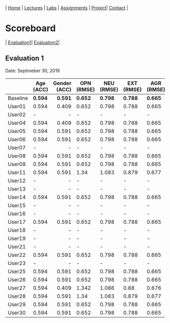 | [Home](../index.md) | [Lectures](../lectures.md) | [Labs](../labs.md) | [Assignments](../assignments.md) | [Project](../project.md)| [Contact](../contact.md) |


# Scoreboard

| [Evaluation1](evaluation1.md)| [Evaluation2](evaluation2.md)|

## Evaluation 1

Date: Septmeber 30, 2019


|       | Age (ACC) | Gender (ACC) | OPN (RMSE) | NEU (RMSE) | EXT (RMSE) | AGR (RMSE) | CON (RMSE) | Full Grade |
|-------|--------------|----------:|------------|------------|------------|------------|------------|------------|
| Baseline|**0.594**|**0.591**|**0.652**|**0.798**|**0.788**|**0.665**|**0.734**|-|
| User01 |0.594|0.409|0.652|0.798|0.788|0.665|0.734|-|
| User02 |-|-|-|-|-|-|-|
| User04 |0.594|0.409|0.652|0.798|0.788|0.665|0.734|-|
| User05 |0.594|0.591|0.652|0.798|0.788|0.665|0.734| ✅|
| User06 |0.594|0.591|0.652|0.798|0.788|0.665|0.734| ✅|
| User07 | -|-|-|-|-|-|-|
| User08 | 0.594|0.591|0.652|0.798|0.788|0.665|0.734| ✅|
| User09 | 0.594|0.591|0.652|0.798|0.788|0.665|0.734| ✅|
| User11 |0.594|0.591|1.34|1.083|0.879|0.677|0.747|-|
| User12 | -|-|-|-|-|-|-|-|
| User13 |-|-|-|-|-|-|-|-|
| User14 |0.594|0.591|0.652|0.798|0.788|0.665|0.734| ✅|
| User15 |-|-|-|-|-|-|-|-|
| User16 |-|-|-|-|-|-|-|-|
| User17 |0.594|0.591|0.652|0.798|0.788|0.665|0.734| ✅|
| User18 |-|-|-|-|-|-|-|-|
| User19 |-|-|-|-|-|-|-|-|
| User21 |-|-|-|-|-|-|-|-|
| User22 |0.594|0.591|0.652|0.798|0.788|0.665|0.734| ✅|
| User23 |-|-|-|-|-|-|-|-|
| User25 |0.594|0.591|0.652|0.798|0.788|0.665|0.734| ✅|
| User26 |0.594|0.591|0.652|0.798|0.788|0.665|0.734| ✅|
| User27 |0.594|0.409|1.342|1.086|0.88|0.676|0.746|-|
| User28 |0.594|0.591|1.34|1.083|0.879|0.677|0.747|-|
| User29 |0.594|0.591|0.652|0.798|0.788|0.665|0.734| ✅|
| User30 |0.594|0.591|0.652|0.798|0.788|0.665|0.734| ✅|
